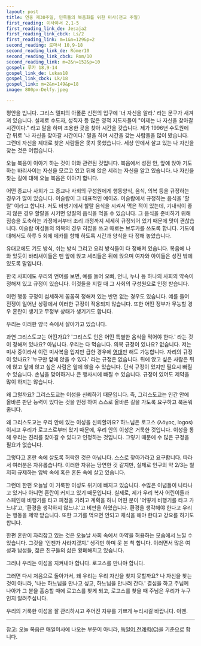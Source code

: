 ```yaml
---
layout: post
title: 연중 제30주일, 민족들의 복음화를 위한 미사(전교 주일)
first_reading: 이사야서 2,1-5
first_reading_link_de: Jesaja2
first_reading_link_cbck: Ls/2
first_reading_link: m=1&n=129&p=2
second_reading: 로마서 10,9-18
second_reading_link_de: Römer10
second_reading_link_cbck: Rom/10
second_reading_link: m=2&n=152&p=10
gospel: 루카 18,9-14
gospel_link_de: Lukas18
gospel_link_cbck: Lk/18
gospel_link: m=2&n=149&p=18
image: 800px-Delfy.jpeg

---
```

 
평안을 빕니다. 그리스 델피의 아폴론 신전의 입구에 '너 자신을 알라.' 라는
문구가 새겨져 있습니다.
실제로 수도자, 성직자 등 많은 영적 지도자들이
"이제는 나 자신을 찾아갈 시간이다." 라고 말을 하며 조용한 곳을 찾아
시간을 갖습니다.
제가 1996년 수도원에 간 뒤로 '나 자신을 찾아갈
시간이다.' 말을 하며 시간을 갖는 사람들을 많이 봤습니다. 그런데 자신을
제대로 찾은 사람들은 못지 못했습니다. 세상 안에서 살고 있는 나 자신을
찾는 것은 어렵습니다.

오늘 복음이 이야기 하는 것이 이와 관련된 것입니다.
복음에서 성전 안, 앞에 앉아 기도하는 바리사이는 자신을 모르고 있고
뒤에 앉은 세리는 자신을 알고 있습니다. 나 자신을 찾는 길에 대해 오늘
복음은 이야기 합니다.

어떤 종교나 사회가 그 종교나 사회의 구성원에게 행동양식, 음식, 의복
등을 규정하는 경우가 많이 있습니다. 이슬람이 그 대표적인 예이죠.
이슬람에서 규정하는 음식을 '할랄' 이라고 합니다. 저도 비행기에서 할랄
음식을 시켜서 먹은 적이 있는데, 기내식이 좋지 않은 경우 할랄을 시키면
양질의 음식을 먹을 수 있습니다. 그 음식을 준비하기 위해 짐승을
도축하는 과정에서부터 조리 과정까지 세세히 규정되어 있기 때문에 맛이
괜찮습니다. 이슬람 여성들의 의복의 경우 히잡을 쓰고 때로는 브루카를
쓰도록 합니다. 기도에 대해서도 하루 5 회에 메카를 향해 하도록 시간과
양식을 다 정해 놓았습니다.

유대교에도 기도 방식, 쉬는 방식 그리고 요리
방식들이 다 정해져 있습니다. 복음에 나와 있듯이 바리새이들은 맨 앞에
앉고 세리들은 뒤에 앉으며 여자와 아이들은 성전 밖에 있도록 말입니다.

한국 사회에도 우리의 언어를 보면, 예를 들어 오빠, 언니, 누나 등 하나의
사회의 약속이 정해져 있고 규정이 있습니다. 이것들을 지킬 때 그 사회의
구성원으로 인정 받습니다.

이런 행동 규정이 섬세하게 꼼꼼히 정해져 있는
반면 없는 경우도 있습니다. 예를 들어 전쟁이 일어난 상황에서 이러한
규정이 적용되지 않습니다. 또한 어떤 정부가 무능할 경우 혼란이 생기고
무정부 상태가 생기기도 합니다.

우리는 이러한 양극 속에서 살아가고
있습니다.

과연 그리스도교는 어떤가요? '그리스도 인은 어떤 특별한 음식을 먹어야
한다.' 라는 것이 정해져 있나요? 아닙니다. 우리는 다 먹습니다. 의복
규정이 있나요? 없습니다. 저는 미사 중이라서 이런 미사복을 입지만 급한
경우에 <a href="https://maria.catholic.or.kr/dictionary/term/term_view.asp?ctxtIdNum=2443&keyword=%EC%98%81%EB%8C%80&gubun=01">영대</a>만 해도 가능합니다. 자리의 규정이 있나요? '누구만 앞에 앉을
수 있다.' 라는 규정은 없습니다. 뒤에 앉고 싶은 사람은 뒤에 앉고 앞에
앉고 싶은 사람은 앞에 앉을 수 있습니다. 단식 규정이 있지만 필요시 빠질
수 있습니다. 손님을 맞이하거나 큰 행사시에 빠질 수 있습니다. 규정이
있어도 제약을 많이 하지는 않습니다.

왜 그럴까요? 그리스도교는 이성을
신뢰하기 때문입니다. 즉, 그리스도교는 인간 안에 올바른 판단 능력이
있다는 것을 인정 하여 스스로 올바른 길을 가도록 요구하고 북돋워
줍니다.

왜 그리스도교는 우리 안에 있는 이성을 신뢰할까요? 하느님은
로고스 (λόγος, logos) 이시고 우리가 로고스로부터 왔기 때문에, 우리 안의
이성은 거룩한 것입니다. 이성을 통해 우리는 진리를 찾아갈 수 있다고
인정하는 것입니다. 그렇기 때문에 수 많은 규정을 필요가 없습니다.

그렇다고 혼란 속에 살도록 허락한 것은 아닙니다. 스스로 찾아가라고
요구합니다. 따라서 여러분은 자유롭습니다. 이러한 자유는 당연한 것
같지만, 실제로 인구의 약 2/3는 철저히 규제하는 압박 속에 혹은 혼돈 속에
살고 있습니다.

그런데 한편 오늘날 이 거룩한 이성도 위기에 빠지고 있습니다. 수많은
이념들이 나타나고 있거나 아니면 혼란이 커지고 있기 때문입니다. 실제로,
제가 우리 복사 어린이들과 스페인에 비행기를 타고 피정을 가려고 계획을
하니 어떤 분이 '어떻게 비행기를 타고 가느냐'고, '환경을
생각하지 않느냐.'고 비판을 하였습니다. 환경을 생각해야 한다고 우리는
행동을 제약 받습니다. 또한 고기를 먹으면 안되고 채식을 해야 한다고
강요를 하기도 합니다.

한편 혼란이 자리잡고 있는 것은 오늘날 사회
속에서 마약을 허용하는 모습에서 느낄 수 있습니다. 그것을 '언젠가
사라지겠지.' 생각만 하며 못 본 척 합니다. 이러면서 많은 여성과 남성들,
젊은 친구들의 삶은 황폐해지고 있습니다.

그러나 우리는 이성을 지켜내야 합니다. 로고스를 만나야 합니다.

그러면 다시 처음으로 돌아가서, 왜 우리는 우리 자신을 찾지 못할까요? 나
자신을 찾는 것이 아니라, '나는 하느님을 만나고 싶고, 하느님을 만나러
간다.' 결심을 하고 주님께 나아가 그 분을 흠숭할 때에 로고스를 찾게
되고, 로고스를 찾을 때 주님은 우리가 누구인지 알려주십니다.

우리의 거룩한 이성을 잘 관리하시고 주어진 자유를 기쁘게 누리시길 바랍니다.
아멘.

<hr>

참고: 오늘 복음은 매일미사에 나오는 부분이 아니라, <a href="https://www.bibelwerk.de/verein/was-wir-bieten/sonntagslesungen/alle-sonntagslesungen">독일어 전례력(C)</a>을 기준으로 합니다.
